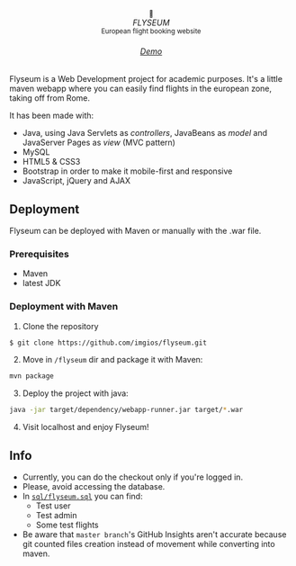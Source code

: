 <p align="center">
  <sub>🛫</sub>
  <br/><i>FLYSEUM</i>
  <br/><sub>European flight booking website</sub>
</p>

<h6 align="center"><a href="https://flyseum.herokuapp.com/">Demo</a></h6>

Flyseum is a Web Development project for academic purposes. It's a little maven webapp where you can easily find flights in the european zone, taking off from Rome.

It has been made with:
- Java, using Java Servlets as _controllers_, JavaBeans as _model_ and JavaServer Pages as _view_ (MVC pattern)
- MySQL
- HTML5 & CSS3
- Bootstrap in order to make it mobile-first and responsive
- JavaScript, jQuery and AJAX

## Deployment
Flyseum can be deployed with Maven or manually with the .war file.

### Prerequisites
- Maven
- latest JDK

### Deployment with Maven
1. Clone the repository
```bash
$ git clone https://github.com/imgios/flyseum.git
```
2. Move in `/flyseum` dir and package it with Maven:
```bash
mvn package
```
3. Deploy the project with java:
```bash
java -jar target/dependency/webapp-runner.jar target/*.war
```
4. Visit localhost and enjoy Flyseum!

## Info
- Currently, you can do the checkout only if you're logged in.
- Please, avoid accessing the database.
- In [`sql/flyseum.sql`](https://github.com/imgios/flyseum/blob/master/sql/flyseum.sql) you can find:
  - Test user
  - Test admin
  - Some test flights
- Be aware that `master branch`'s GitHub Insights aren't accurate because git counted files creation instead of movement while converting into maven.
